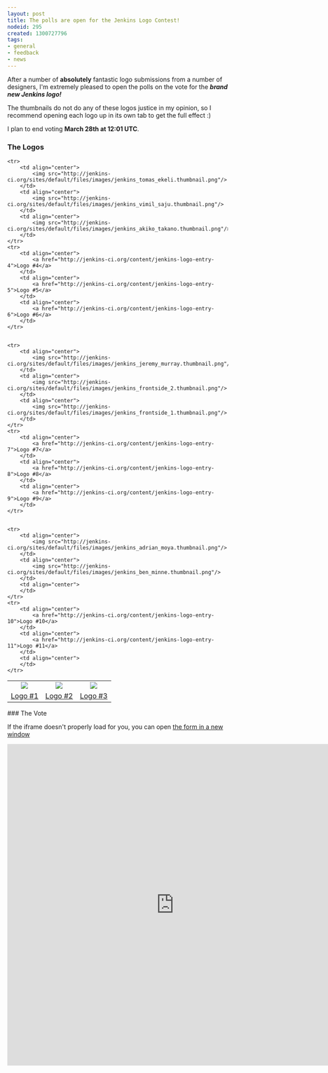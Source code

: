 ```yaml
---
layout: post
title: The polls are open for the Jenkins Logo Contest!
nodeid: 295
created: 1300727796
tags:
- general
- feedback
- news
---
```

After a number of **absolutely** fantastic logo submissions from a number of designers, I'm extremely pleased to open the polls on the vote for the ***brand new Jenkins logo!***

The thumbnails do not do any of these logos justice in my opinion, so I recommend opening each logo up in its own tab to get the full effect :)

I plan to end voting **March 28th at 12:01 UTC**.

### The Logos

<table>
    <tr>
        <td align="center">
            <img src="http://jenkins-ci.org/sites/default/files/images/jenkins_matthias_cullman.thumbnail.png"/>
        </td>
        <td align="center">
            <img src="http://jenkins-ci.org/sites/default/files/images/jenkins_christopher_getschmann.thumbnail.png"/>
        </td>
        <td align="center">
            <img src="http://jenkins-ci.org/sites/default/files/images/jenkins_emily_bertelson.thumbnail.png"/>
        </td>
    </tr>
    <tr>
        <td align="center">
            <a href="http://jenkins-ci.org/content/jenkins-logo-entry-1">Logo #1</a>
        </td>
        <td align="center">
            <a href="http://jenkins-ci.org/content/jenkins-logo-entry-2">Logo #2</a>
        </td>
        <td align="center">
            <a href="http://jenkins-ci.org/content/jenkins-logo-entry-3">Logo #3</a>
        </td>
    </tr>


    <tr>
        <td align="center">
            <img src="http://jenkins-ci.org/sites/default/files/images/jenkins_tomas_ekeli.thumbnail.png"/>
        </td>
        <td align="center">
            <img src="http://jenkins-ci.org/sites/default/files/images/jenkins_vimil_saju.thumbnail.png"/>
        </td>
        <td align="center">
            <img src="http://jenkins-ci.org/sites/default/files/images/jenkins_akiko_takano.thumbnail.png"/>
        </td>
    </tr>
    <tr>
        <td align="center">
            <a href="http://jenkins-ci.org/content/jenkins-logo-entry-4">Logo #4</a>
        </td>
        <td align="center">
            <a href="http://jenkins-ci.org/content/jenkins-logo-entry-5">Logo #5</a>
        </td>
        <td align="center">
            <a href="http://jenkins-ci.org/content/jenkins-logo-entry-6">Logo #6</a>
        </td>
    </tr>


    <tr>
        <td align="center">
            <img src="http://jenkins-ci.org/sites/default/files/images/jenkins_jeremy_murray.thumbnail.png"/>
        </td>
        <td align="center">
            <img src="http://jenkins-ci.org/sites/default/files/images/jenkins_frontside_2.thumbnail.png"/>
        </td>
        <td align="center">
            <img src="http://jenkins-ci.org/sites/default/files/images/jenkins_frontside_1.thumbnail.png"/>
        </td>
    </tr>
    <tr>
        <td align="center">
            <a href="http://jenkins-ci.org/content/jenkins-logo-entry-7">Logo #7</a>
        </td>
        <td align="center">
            <a href="http://jenkins-ci.org/content/jenkins-logo-entry-8">Logo #8</a>
        </td>
        <td align="center">
            <a href="http://jenkins-ci.org/content/jenkins-logo-entry-9">Logo #9</a>
        </td>
    </tr>


    <tr>
        <td align="center">
            <img src="http://jenkins-ci.org/sites/default/files/images/jenkins_adrian_moya.thumbnail.png"/>
        </td>
        <td align="center">
            <img src="http://jenkins-ci.org/sites/default/files/images/jenkins_ben_minne.thumbnail.png"/>
        </td>
        <td align="center">
        </td>
    </tr>
    <tr>
        <td align="center">
            <a href="http://jenkins-ci.org/content/jenkins-logo-entry-10">Logo #10</a>
        </td>
        <td align="center">
            <a href="http://jenkins-ci.org/content/jenkins-logo-entry-11">Logo #11</a>
        </td>
        <td align="center">
        </td>
    </tr>
</table>
<!--break-->
### The Vote

If the iframe doesn't properly load for you, you can open [the form in a new window](https://spreadsheets.google.com/viewform?formkey=dE9GNlpNbVEwa0VPZHl1TkJCaUI1Z2c6MQ)

<iframe src="https://spreadsheets.google.com/embeddedform?formkey=dE9GNlpNbVEwa0VPZHl1TkJCaUI1Z2c6MQ" width="760" height="734" frameborder="0" marginheight="0" marginwidth="0">Loading...</iframe>
